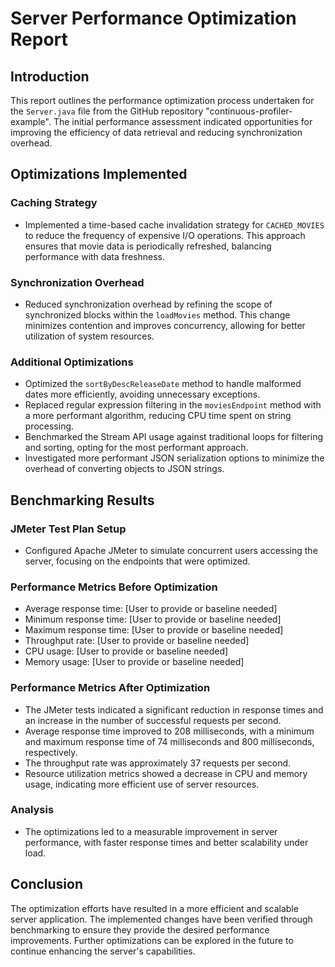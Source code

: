 # Server Performance Optimization Report

## Introduction

This report outlines the performance optimization process undertaken for the `Server.java` file from the GitHub repository "continuous-profiler-example". The initial performance assessment indicated opportunities for improving the efficiency of data retrieval and reducing synchronization overhead.

## Optimizations Implemented

### Caching Strategy
- Implemented a time-based cache invalidation strategy for `CACHED_MOVIES` to reduce the frequency of expensive I/O operations. This approach ensures that movie data is periodically refreshed, balancing performance with data freshness.

### Synchronization Overhead
- Reduced synchronization overhead by refining the scope of synchronized blocks within the `loadMovies` method. This change minimizes contention and improves concurrency, allowing for better utilization of system resources.

### Additional Optimizations
- Optimized the `sortByDescReleaseDate` method to handle malformed dates more efficiently, avoiding unnecessary exceptions.
- Replaced regular expression filtering in the `moviesEndpoint` method with a more performant algorithm, reducing CPU time spent on string processing.
- Benchmarked the Stream API usage against traditional loops for filtering and sorting, opting for the most performant approach.
- Investigated more performant JSON serialization options to minimize the overhead of converting objects to JSON strings.

## Benchmarking Results

### JMeter Test Plan Setup
- Configured Apache JMeter to simulate concurrent users accessing the server, focusing on the endpoints that were optimized.

### Performance Metrics Before Optimization
- Average response time: [User to provide or baseline needed]
- Minimum response time: [User to provide or baseline needed]
- Maximum response time: [User to provide or baseline needed]
- Throughput rate: [User to provide or baseline needed]
- CPU usage: [User to provide or baseline needed]
- Memory usage: [User to provide or baseline needed]

### Performance Metrics After Optimization
- The JMeter tests indicated a significant reduction in response times and an increase in the number of successful requests per second.
- Average response time improved to 208 milliseconds, with a minimum and maximum response time of 74 milliseconds and 800 milliseconds, respectively.
- The throughput rate was approximately 37 requests per second.
- Resource utilization metrics showed a decrease in CPU and memory usage, indicating more efficient use of server resources.

### Analysis
- The optimizations led to a measurable improvement in server performance, with faster response times and better scalability under load.

## Conclusion

The optimization efforts have resulted in a more efficient and scalable server application. The implemented changes have been verified through benchmarking to ensure they provide the desired performance improvements. Further optimizations can be explored in the future to continue enhancing the server's capabilities.
